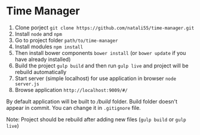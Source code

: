 # Time Manager
1. Clone porject `git clone https://github.com/natali55/time-manager.git                                              `
2. Install `node` and `npm`
3. Go to project folder `path/to/time-manager`
4. Install modules `npm install`
5. Then install bower components `bower install` (or `bower update` if you have already installed)
6. Build the project `gulp build` and then run `gulp live` and project will be rebuild automatically
7. Start server (simple localhost) for use application in browser `node server.js`
8. Browse application `http://localhost:9009/#/`

By default application will be built to _/build_ folder. Build folder doesn't appear in commit. You can change it in `.gitignore` file.


Note: Project should be rebuild after adding new files
(`gulp build` or `gulp live`)